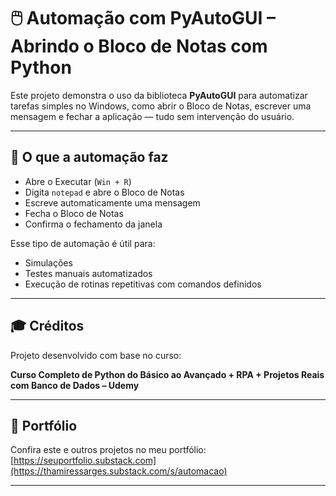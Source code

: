 # 🖱️ Automação com PyAutoGUI – Abrindo o Bloco de Notas com Python

Este projeto demonstra o uso da biblioteca **PyAutoGUI** para automatizar tarefas simples no Windows, como abrir o Bloco de Notas, escrever uma mensagem e fechar a aplicação — tudo sem intervenção do usuário.

---

## 🚀 O que a automação faz

- Abre o Executar (`Win + R`)
- Digita `notepad` e abre o Bloco de Notas
- Escreve automaticamente uma mensagem
- Fecha o Bloco de Notas
- Confirma o fechamento da janela

Esse tipo de automação é útil para:

- Simulações
- Testes manuais automatizados
- Execução de rotinas repetitivas com comandos definidos

---

## 🎓 Créditos

Projeto desenvolvido com base no curso:

**Curso Completo de Python do Básico ao Avançado + RPA + Projetos Reais com Banco de Dados – Udemy**

---

## 🔗 Portfólio

Confira este e outros projetos no meu portfólio:  
[https://seuportfolio.substack.com](https://thamiressarges.substack.com/s/automacao) 

---
